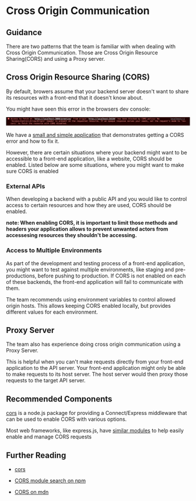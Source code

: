 # Cross Origin Communication


## Guidance

There are two patterns that the team is familiar with when dealing with Cross Origin Communication.  Those are Cross Origin Resource Sharing(CORS) and using a Proxy server.

## Cross Origin Resource Sharing (CORS)

By default, browers assume that your backend server doesn't want to share its resources with a front-end that it doesn't know about.

You might have seen this error in the browsers dev console:

![cors error from chrome dev tools](../assets/cors-error.png)

We have a [small and simple application](https://github.com/nodeshift-blog-examples/cors-ref-arch-demo) that demonstrates getting a CORS error and how to fix it.

However, there are certain situations where your backend might want to be accessible to a front-end application, like a website, CORS should be enabled.  Listed below are some situations, where you might want to make sure CORS is enabled

### External APIs

When developing a backend with a public API and you would like to control access to certain resources and how they are used, CORS should be enabled.

**note: When enabling CORS, it is important to limit those methods and headers your application allows to prevent unwanted actors from accessesing resources they shouldn't be accessing.**


### Access to Multiple Environments

As part of the development and testing process of a front-end application, you might want to test against multiple environments, like staging and pre-productions, before pushing to production.  If CORS is not enabled on each of these backends, the front-end application will fail to communicate with them.

The team recommends using environment variables to control allowed origin hosts.  This allows keeping CORS enabled locally, but provides different values for each environment.

## Proxy Server

The team also has experience doing cross origin communication using a Proxy Server.

This is helpful when you can't make requests directly from your front-end application to the API server.  Your front-end application might only be able to make requests to its host server.  The host server would then proxy those requests to the target API server.

## Recommended Components

[cors](https://www.npmjs.com/package/cors) is a node.js package for providing a Connect/Express middleware that can be used to enable CORS with various options.

Most web frameworks, like express.js, have [similar modules](https://www.npmjs.com/search?q=cors) to help easily enable and manage CORS requests

## Further Reading

* [cors](https://www.npmjs.com/package/cors)

* [CORS module search on npm](https://www.npmjs.com/search?q=cors)

* [CORS on mdn](https://developer.mozilla.org/en-US/docs/Web/HTTP/CORS)
